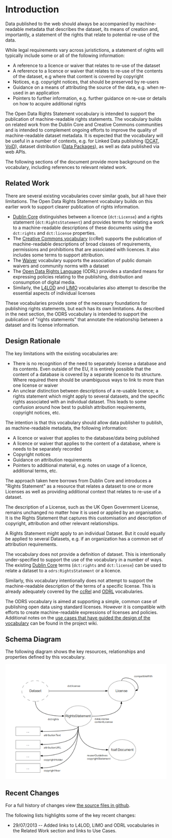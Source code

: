 # Introduction

Data published to the web should always be accompanied by machine-readable metadata that describes the dataset, its means of creation and, importantly, a statement of the rights that relate to potential re-use of the data. 

While legal requirements vary across juristictions, a statement of rights will typically include some or all of the following information:

* A reference to a licence or waiver that relates to re-use of the dataset
* A reference to a licence or waiver that relates to re-use of the contents of the dataset, e.g where that content is covered by copyright
* Notices, e.g. copyright notices, that should be preserved by re-users
* Guidance on a means of attributing the source of the data, e.g. when re-used in an application
* Pointers to further information, e.g. further guidance on re-use or details on how to acquire additional rights

The Open Data Rights Statement vocabulary is intended to support the publication of machine-readable rights statements. The vocabulary builds on related work from the Dublin Core and Creative Commons communities and is intended to complement ongoing efforts to improve the quality of machine-readable dataset metadata. It is expected that the vocabulary will be useful in a number of contexts, e.g. for Linked Data publishing ([DCAT](http://www.w3.org/TR/vocab-dcat/), [VoiD](http://www.w3.org/TR/void/)), dataset distribution ([Data Packages](http://www.dataprotocols.org/en/latest/data-packages.html)), as well as data published via web APIs.

The following sections of the document provide more background on the vocabulary, including references to relevant related work.

## Related Work

There are several existing vocabularies cover similar goals, but all have their limitations. The Open Data Rights Statement vocabulary builds on this earlier work to support clearer publication of rights information.

* [Dublin Core](http://dublincore.org/documents/dcmi-terms/) distinguishes between a licence (`dct:License`) and a rights statement (`dct:RightsStatement`) and provides terms for relating a work to a machine-readable descriptions of these documents using the `dct:rights` and `dct:license` properties.
* The [Creative Commons vocabulary](http://creativecommons.org/ns) (ccRel) supports the publication of machine-readable descriptions of broad classes of requirements, permissions and prohibitions that are associated with licences. It also includes some terms to support attribution.
* The [Waiver](http://vocab.org/waiver/terms/.html) vocabulary supports the association of public domain waivers and community norms with a dataset
* The [Open Data Rights Language](http://www.w3.org/community/odrl/) (ODRL) provides a standard means for expressing policies relating to the publishing, distribution and consumption of digital media.
* Similarly, the [L4LOD](http://ns.inria.fr/l4lod/v2/l4lod_v2.html) and [LIMO](http://data.opendataday.it/LiMo/) vocabularies also attempt to describe the essential aspects of individual licenses

These vocabularies provide some of the necessary foundations for publishing rights statements, but each has its own limitations. As described in the next section, the ODRS vocabulary is intended to support the publication of "rights statements" that annotate the relationship between a dataset and its license information.

## Design Rationale

The key limitations with the existing vocabularies are:

* There is no recognition of the need to separately license a database and its contents. Even outside of the EU, it is entirely possible that the content of a database is covered by a separate licence to its structure. Where required there should be unambiguous ways to link to more than one license or waiver
* An unclear distinction between descriptions of a re-usable licence; a rights statement which might apply to several datasets, and the specific rights associated with an individual dataset. This leads to some confusion around how best to publish attribution requirements, copyright notices, etc.

The intention is that this vocabulary should allow data publisher to publish, as machine-readable metadata, the following information:

* A licence or waiver that applies to the database/data being published
* A licence or waiver that applies to the content of a database, where is needs to be separately recorded
* Copyright notices
* Guidance on attribution requirements
* Pointers to additional material, e.g. notes on usage of a licence, additional terms, etc.

The approach taken here borrows from Dublin Core and introduces a "Rights Statement" as a resource that relates a dataset to one or more Licenses as well as providing additional context that relates to re-use of a dataset.

The description of a License, such as the UK Open Government License, remains unchanged no matter how it is used or applied by an organisation. It is the Rights Statement that captures this customisation and description of copyright, attribution and other relevant relationships.

A Rights Statement might apply to an individual Dataset. But it could equally be applied to several Datasets, e.g. if an organization has a common set of attribution requirements.

The vocabulary does not provide a definition of dataset. This is intentionally under-specified to support the use of the vocabulary in a number of ways. The existing [Dublin Core](http://dublincore.org/documents/dcmi-terms/) terms (`dct:rights` and `dct:license`) can be used to relate a dataset to a `odrs:RightsStatement` or a licence.

Similarly, this vocabulary intentionally does not attempt to support the machine-readable description of the terms of a specific license. This is already adequately covered by the [ccRel](http://creativecommons.org/ns) and [ODRL](http://www.w3.org/community/odrl/) vocabularies. 

The ODRS vocabulary is aimed at supporting a simple, common case of publishing open data using standard licenses. However it is compatible with efforts to create machine-readable expressions of licenses and policies. Additional notes on the [use cases that have guided the design of the vocabulary](https://github.com/theodi/open-data-licensing/wiki/Use-cases) can be found in the project wiki.

## Schema Diagram

The following diagram shows the key resources, relationships and properties defined by this vocabulary.

![Schema diagram](diagram.png)

## Recent Changes

For a full history of changes view [the source files in github](https://github.com/theodi/open-data-licensing/tree/master/schema).

The following lists highlights some of the key recent changes:

* 29/07/2013 -- Added links to L4LOD, LIMO and ODRL vocabularies in the Related Work section and links to Use Cases.

